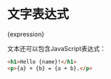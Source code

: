 # 文字表达式

{expression}

文本还可以包含JavaScript表达式：

```html
<h1>Hello {name}!</h1>
<p>{a} + {b} = {a + b}.</p>
```


